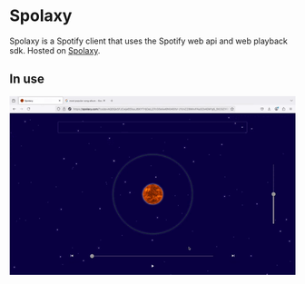 # Spolaxy

Spolaxy is a Spotify client that uses the Spotify web api and web playback sdk. Hosted on [Spolaxy](https://spolaxy.com).

## In use

![til](./website.gif)

